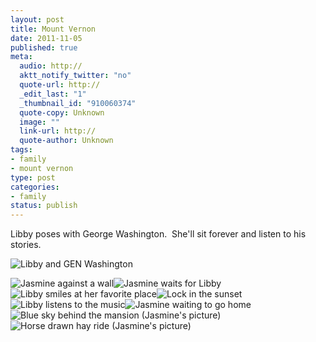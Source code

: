 ```yaml
--- 
layout: post
title: Mount Vernon
date: 2011-11-05
published: true
meta: 
  audio: http://
  aktt_notify_twitter: "no"
  quote-url: http://
  _edit_last: "1"
  _thumbnail_id: "910060374"
  quote-copy: Unknown
  image: ""
  link-url: http://
  quote-author: Unknown
tags: 
- family
- mount vernon
type: post
categories: 
- family
status: publish
---
```



Libby poses with George Washington.  She'll sit forever and listen to his stories.



![Libby and GEN Washington](http://eick.us/files/2011/11/mount-vernon-5.jpg)



![Jasmine against a wall](http://eick.us/files/2011/11/Jasmine-against-wall.jpg)![Jasmine waits for Libby](http://eick.us/files/2011/11/mount-vernon-2.jpg)![Libby smiles at her favorite place](http://eick.us/files/2011/11/mount-vernon-3.jpg)![Lock in the sunset](http://eick.us/files/2011/11/mount-vernon-4.jpg)![Libby listens to the music](http://eick.us/files/2011/11/mount-vernon-6.jpg)![Jasmine waiting to go home](http://eick.us/files/2011/11/mount-vernon-7.jpg)![Blue sky behind the mansion (Jasmine's picture)](http://eick.us/files/2011/11/mount-vernon-8.jpg)![Horse drawn hay ride (Jasmine's picture)](http://eick.us/files/2011/11/mount-vernon-9.jpg)

